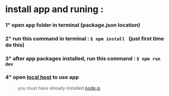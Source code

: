 # install app and runing :
### 1" open app folder in terminal (package.json location)
### 2" run this command in terminal : `$ npm install ` (just first time do this)
### 3" after app packages installed, run this command : `$ npm run dev `
### 4" open [local host](http://localhost:3000/) to use app
> you must have already installed [node.js](https://nodejs.org/en)
